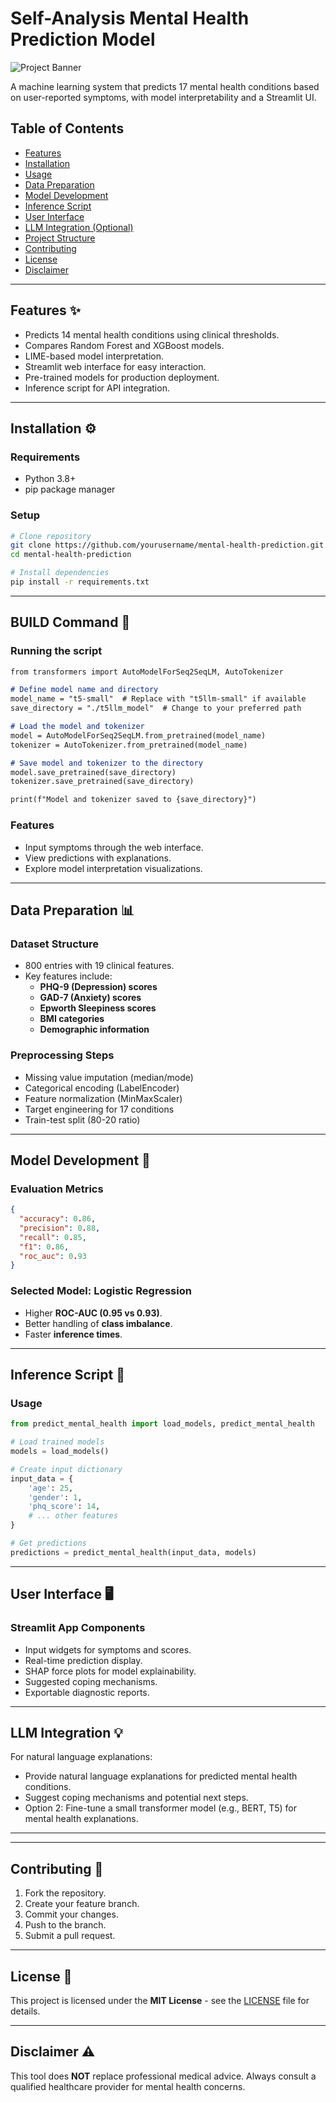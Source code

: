 # Self-Analysis Mental Health Prediction Model

![Project Banner](https://via.placeholder.com/800x200.png?text=Mental+Health+Prediction+System)

A machine learning system that predicts 17 mental health conditions based on user-reported symptoms, with model interpretability and a Streamlit UI.

## Table of Contents
- [Features](#features)
- [Installation](#installation)
- [Usage](#usage)
- [Data Preparation](#data-preparation)
- [Model Development](#model-development)
- [Inference Script](#inference-script)
- [User Interface](#user-interface)
- [LLM Integration (Optional)](#llm-integration-optional)
- [Project Structure](#project-structure)
- [Contributing](#contributing)
- [License](#license)
- [Disclaimer](#disclaimer)

---

## Features ✨
- Predicts 14 mental health conditions using clinical thresholds.
- Compares Random Forest and XGBoost models.
- LIME-based model interpretation.
- Streamlit web interface for easy interaction.
- Pre-trained models for production deployment.
- Inference script for API integration.

---

## Installation ⚙️

### Requirements
- Python 3.8+
- pip package manager

### Setup
```bash
# Clone repository
git clone https://github.com/yourusername/mental-health-prediction.git
cd mental-health-prediction

# Install dependencies
pip install -r requirements.txt
```

---

## BUILD Command 🚀
### Running the script
```markdown
from transformers import AutoModelForSeq2SeqLM, AutoTokenizer

# Define model name and directory
model_name = "t5-small"  # Replace with "t5llm-small" if available
save_directory = "./t5llm_model"  # Change to your preferred path

# Load the model and tokenizer
model = AutoModelForSeq2SeqLM.from_pretrained(model_name)
tokenizer = AutoTokenizer.from_pretrained(model_name)

# Save model and tokenizer to the directory
model.save_pretrained(save_directory)
tokenizer.save_pretrained(save_directory)

print(f"Model and tokenizer saved to {save_directory}")

```

### Features
- Input symptoms through the web interface.
- View predictions with explanations.
- Explore model interpretation visualizations.
---

## Data Preparation 📊

### Dataset Structure
- 800 entries with 19 clinical features.
- Key features include:
  - **PHQ-9 (Depression) scores**
  - **GAD-7 (Anxiety) scores**
  - **Epworth Sleepiness scores**
  - **BMI categories**
  - **Demographic information**

### Preprocessing Steps
- Missing value imputation (median/mode)
- Categorical encoding (LabelEncoder)
- Feature normalization (MinMaxScaler)
- Target engineering for 17 conditions
- Train-test split (80-20 ratio)

---

## Model Development 🤖

### Evaluation Metrics
```json
{
  "accuracy": 0.86,
  "precision": 0.88,
  "recall": 0.85,
  "f1": 0.86,
  "roc_auc": 0.93
}
```

### Selected Model: **Logistic Regression**
- Higher **ROC-AUC (0.95 vs 0.93)**.
- Better handling of **class imbalance**.
- Faster **inference times**.
---

## Inference Script 📄

### Usage
```python
from predict_mental_health import load_models, predict_mental_health

# Load trained models
models = load_models()

# Create input dictionary
input_data = {
    'age': 25,
    'gender': 1,
    'phq_score': 14,
    # ... other features
}

# Get predictions
predictions = predict_mental_health(input_data, models)
```

---

## User Interface 🖥️

### Streamlit App Components
- Input widgets for symptoms and scores.
- Real-time prediction display.
- SHAP force plots for model explainability.
- Suggested coping mechanisms.
- Exportable diagnostic reports.

---

## LLM Integration  💡
For natural language explanations:
- Provide natural language explanations for predicted mental health conditions.
- Suggest coping mechanisms and potential next steps.
- Option 2: Fine-tune a small transformer model (e.g., BERT, T5) for mental health explanations.

---



---

## Contributing 🤝
1. Fork the repository.
2. Create your feature branch.
3. Commit your changes.
4. Push to the branch.
5. Submit a pull request.

---

## License 📜
This project is licensed under the **MIT License** - see the [LICENSE](LICENSE) file for details.

---

## Disclaimer ⚠️
This tool does **NOT** replace professional medical advice. Always consult a qualified healthcare provider for mental health concerns.
